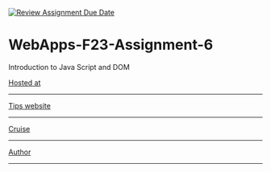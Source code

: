 [![Review Assignment Due Date](https://classroom.github.com/assets/deadline-readme-button-24ddc0f5d75046c5622901739e7c5dd533143b0c8e959d652212380cedb1ea36.svg)](https://classroom.github.com/a/b9NC0g7h)
# WebApps-F23-Assignment-6
Introduction to Java Script and DOM

[Hosted at](https://github.com/44-563-WebApps-F23/44563-webapps-f23-assignment6-dearbishal)


---

[Tips website](tips.html)

---

[Cruise](cruise.html)

---

[Author](author.html)

---

